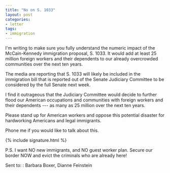 ```yaml
---
title: "No on S. 1033"
layout: post
categories:
- letter
tags:
- immigration
---
```


I'm writing to make sure you fully understand the numeric impact of the McCain-Kennedy immigration proposal, S. 1033. It would add at least 25 million foreign workers and their dependents to our already overcrowded communities over the next ten years.

The media are reporting that S. 1033 will likely be included in the immigration bill that is reported out of the Senate Judiciary Committee to be considered by the full Senate next week.

I find it outrageous that the Judiciary Committee would decide to further flood our American occupations and communities with foreign workers and their dependents --- as many as 25 million over the next ten years.

Please stand up for American workers and oppose this potential disaster for hardworking Americans and legal immigrants.

Phone me if you would like to talk about this.

{% include signature.html %}

P.S. I want NO new immigrants, and NO guest worker plan. Secure our border NOW and evict the criminals who are already here!

Sent to:
: Barbara Boxer, Dianne Feinstein
